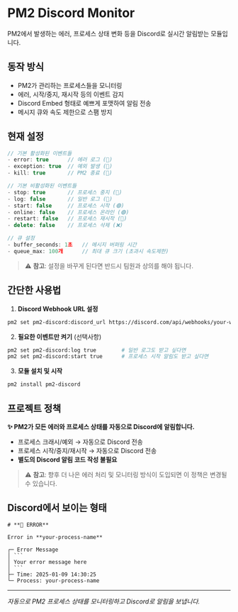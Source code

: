 # PM2 Discord Monitor

PM2에서 발생하는 에러, 프로세스 상태 변화 등을 Discord로 실시간 알림받는 모듈입니다.

## 동작 방식

- PM2가 관리하는 프로세스들을 모니터링
- 에러, 시작/중지, 재시작 등의 이벤트 감지
- Discord Embed 형태로 예쁘게 포맷하여 알림 전송
- 메시지 큐와 속도 제한으로 스팸 방지

## 현재 설정

```javascript
// 기본 활성화된 이벤트들
- error: true      // 에러 로그 (🚨)
- exception: true  // 예외 발생 (🚨)
- kill: true       // PM2 종료 (🔴)

// 기본 비활성화된 이벤트들
- stop: true       // 프로세스 중지 (🔴)
- log: false       // 일반 로그 (📝)
- start: false     // 프로세스 시작 (🟢)
- online: false    // 프로세스 온라인 (🟢)
- restart: false   // 프로세스 재시작 (🔄)
- delete: false    // 프로세스 삭제 (❌)

// 큐 설정
- buffer_seconds: 1초   // 메시지 버퍼링 시간
- queue_max: 100개      // 최대 큐 크기 (초과시 속도제한)
```

> ⚠️ **참고**: 설정을 바꾸게 된다면 반드시 팀원과 상의를 해야 됩니다.

## 간단한 사용법

1. **Discord Webhook URL 설정**

```bash
pm2 set pm2-discord:discord_url https://discord.com/api/webhooks/your-webhook-url
```

2. **필요한 이벤트만 켜기** (선택사항)

```bash
pm2 set pm2-discord:log true        # 일반 로그도 받고 싶다면
pm2 set pm2-discord:start true      # 프로세스 시작 알림도 받고 싶다면
```

3. **모듈 설치 및 시작**

```bash
pm2 install pm2-discord
```

## 프로젝트 정책

**✨ PM2가 모든 에러와 프로세스 상태를 자동으로 Discord에 알림합니다.**

- 프로세스 크래시/예외 → 자동으로 Discord 전송
- 프로세스 시작/중지/재시작 → 자동으로 Discord 전송
- **별도의 Discord 알림 코드 작성 불필요**

> ⚠️ **참고**: 향후 더 나은 에러 처리 및 모니터링 방식이 도입되면 이 정책은 변경될 수 있습니다.

## Discord에서 보이는 형태

````
# **🚨 ERROR**

Error in **your-process-name**

┌─ Error Message
│ ```
│ Your error message here
│ ```
├─ Time: 2025-01-09 14:30:25
└─ Process: your-process-name
````

---

_자동으로 PM2 프로세스 상태를 모니터링하고 Discord로 알림을 보냅니다._

